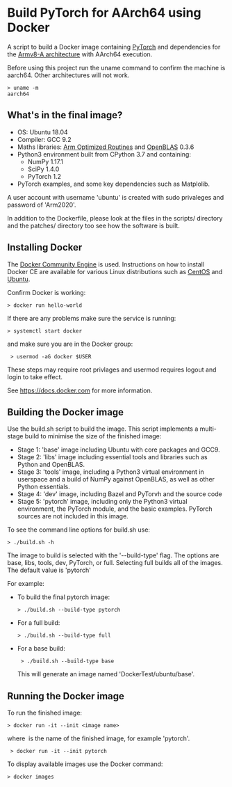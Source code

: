 # Build PyTorch for AArch64 using Docker

A script to build a Docker image containing [PyTorch](https://www.pytorch.org/) and dependencies for the [Armv8-A architecture](https://developer.arm.com/architectures/cpu-architecture/a-profile) with AArch64 execution. 

Before using this project run the uname command to confirm the machine is aarch64. Other architectures will not work.

``` 
> uname -m 
aarch64 
```


## What's in the final image?
  * OS: Ubuntu 18.04
  * Compiler: GCC 9.2
  * Maths libraries: [Arm Optimized Routines](https://github.com/ARM-software/optimized-routines) and [OpenBLAS](https://www.openblas.net/) 0.3.6
  * Python3 environment built from CPython 3.7 and containing:
    - NumPy 1.17.1
    - SciPy 1.4.0
    - PyTorch 1.2
  * PyTorch examples, and some key dependencies such as Matplolib.

A user account with username 'ubuntu' is created with sudo privaleges and password of 'Arm2020'. 

In addition to the Dockerfile, please look at the files in the scripts/ directory and the patches/ directory too see how the software is built. 


## Installing Docker
The [Docker Community Engine](https://docs.docker.com/install/) is used. Instructions on how to install Docker CE are available for various Linux distributions such as [CentOS](https://docs.docker.com/install/linux/docker-ce/centos/) and [Ubuntu](https://docs.docker.com/install/linux/docker-ce/ubuntu/).

Confirm Docker is working: 

``` > docker run hello-world ```

If there are any problems make sure the service is running:

``` > systemctl start docker ```

and make sure you are in the Docker group:

```  > usermod -aG docker $USER ```

These steps may require root privlages and usermod requires logout and login to take effect.

See https://docs.docker.com for more information.


## Building the Docker image
Use the build.sh script to build the image. This script implements a multi-stage build to minimise the size of the finished image:
  * Stage 1: 'base' image including Ubuntu with core packages and GCC9.
  * Stage 2: 'libs' image including essential tools and libraries such as Python and OpenBLAS.
  * Stage 3: 'tools' image, including a Python3 virtual environment in userspace and a build of NumPy against OpenBLAS, as well as other Python essentials.
  * Stage 4: 'dev' image, including Bazel and PyTorvh and the source code
  * Stage 5: 'pytorch' image, including only the Python3 virtual environment, the PyTorch module, and the basic examples. PyTorch sources are not included in this image.
      
To see the command line options for build.sh use:

``` > ./build.sh -h ```

The image to build is selected with the '--build-type' flag. The options are base, libs, tools, dev, PyTorch, or full. Selecting full builds all of the images. The default value is 'pytorch'


For example:
  * To build the final pytorch image:

    ``` > ./build.sh --build-type pytorch ```

  * For a full build:

    ``` > ./build.sh --build-type full ```

  * For a base build:

    ```  > ./build.sh --build-type base ```

    This will generate an image named 'DockerTest/ubuntu/base'. 

## Running the Docker image
To run the finished image:

  ``` > docker run -it --init <image name> ```

where <image name> is the name of the finished image, for example 'pytorch'.

  ``` > docker run -it --init pytorch```

To display available images use the Docker command:

  ``` > docker images ```


